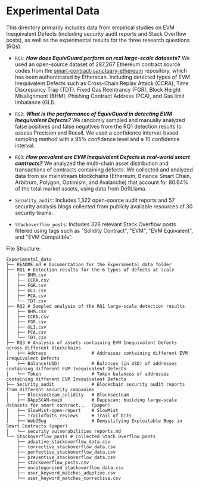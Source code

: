 # Experimental Data

This directory primarily includes data from empirical studies on EVM Inequivalent Defects (including security audit reports and Stack Overflow posts), as well as the experimental results for the three research questions (RQs).

- `RQ1`: **_How does EquivGuard perform on real large-scale datasets?_** We used an open-source dataset of 287,267 Ethereum contract source codes from the [smart-contract-sanctuary-ethereum](https://github.com/tintinweb/smart-contract-sanctuary-ethereum/tree/015d0105102504dc8733a18c3543f87f1829a5e8/contracts/mainnet) repository, which has been authenticated by Etherscan. Including detected types of EVM Inequivalent Defects such as Cross-Chain Replay Attack (CCRA), Time Discrepancy Trap (TDT), Fixed Gas Reentrancy (FGR), Block Height Misalignment (BHM), Phishing Contract Address (PCA), and Gas limit Imbalance (GLI).

- `RQ2`: **_What is the performance of EquivGuard in detecting EVM Inequivalent Defects?_** We randomly sampled and manually analyzed false positives and false negatives from the RQ1 detection results to assess Precision and Recall. We used a confidence interval-based sampling method with a 95% confidence level and a 10 confidence interval.

- `RQ3`: **_How prevalent are EVM Inequivalent Defects in real-world smart contracts?_** We analyzed the multi-chain asset distribution and transactions of contracts containing defects. We collected and analyzed data from six mainstream blockchains (Ethereum, Binance Smart Chain, Arbitrum, Polygon, Optimism, and Avalanche) that account for 80.64% of the total market assets, using data from DefiLlama.

- `Security_audit`: Includes 1,322 open-source audit reports and 57 security analysis blogs collected from publicly available resources of 30 security teams.
- `Stackoverflow_posts`: Includes 326 relevant Stack Overflow posts filtered using tags such as "Solidity Contract", "EVM", "EVM Equivalent", and "EVM Compatible".


File Structure:

```
Experimental_data
├── README.md # Documentation for the Experimental_data folder
├── RQ1 # Detection results for the 6 types of defects at scale
│   ├── BHM.csv
│   ├── CCRA.csv
│   ├── FGR.csv
│   ├── GLI.csv
│   ├── PCA.csv
│   └── TDT.csv
├── RQ2 # Sampled analysis of the RQ1 large-scale detection results
│   ├── BHM.csv
│   ├── CCRA.csv
│   ├── FGR.csv
│   ├── GLI.csv
│   ├── PCA.csv
│   └── TDT.csv
├── RQ3 # Analysis of assets containing EVM Inequivalent Defects across different blockchains
│   ├── Address                 # Addresses containing different EVM Inequivalent Defects
│   ├── Balance(USD)            # Balances (in USD) of addresses containing different EVM Inequivalent Defects    
│   └── Token                   # Token balances of addresses containing different EVM Inequivalent Defects
├── Security_audit              # Blockchain security audit reports from different security companies
│   ├── Blocksecteam_solidity   # Blocksecteam
│   ├── DAppSCAN-main           # Dappscan: building large-scale datasets for smart contract...  (paper)
│   ├── SlowMist-open-report    # SlowMist
│   ├── Trailofbits_reviews     # Trail of bits
│   ├── Web3Bug                 # Demystifying Exploitable Bugs in Smart Contracts (paper)
│   └── security vulnerabilities reports.md
└── Stackoverflow_posts # Collected Stack Overflow posts
    ├── adaptive_stackoverflow_data.csv
    ├── corrective_stackoverflow_data.csv
    ├── perfective_stackoverflow_data.csv
    ├── preventive_stackoverflow_data.csv
    ├── stackoverflow_posts.csv
    ├── uncategorized_stackoverflow_data.csv
    ├── user_keyword_matches_adaptive.csv
    └── user_keyword_matches_corrective.csv
```

